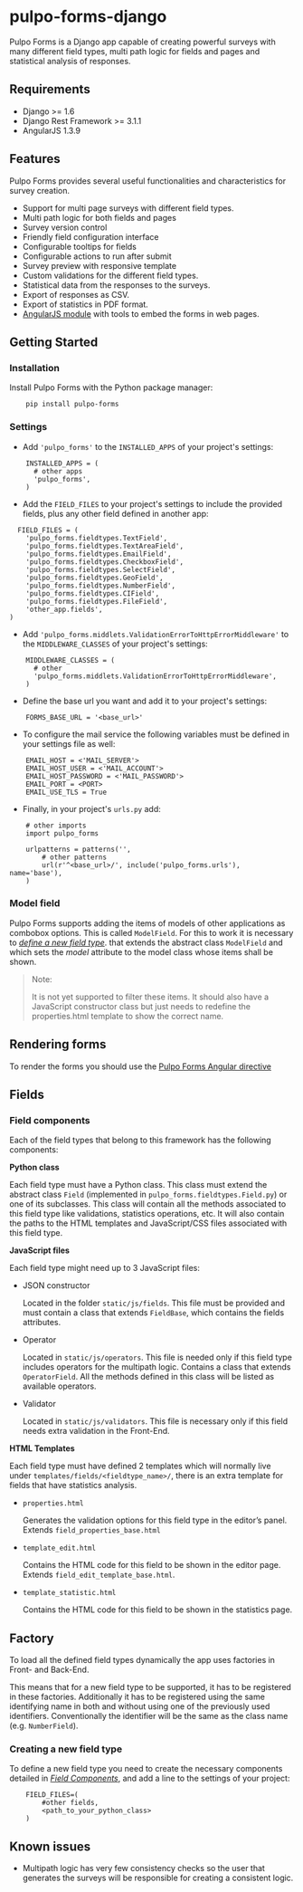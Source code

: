 # pulpo-forms-django
Pulpo Forms is a Django app capable of creating powerful surveys with many different field types, multi path logic for fields and pages and statistical analysis of responses.

## Requirements
* Django >= 1.6
* Django Rest Framework >= 3.1.1
* AngularJS 1.3.9

## Features
Pulpo Forms provides several useful functionalities and characteristics for survey creation.

* Support for multi page surveys with different field types.
* Multi path logic for both fields and pages
* Survey version control
* Friendly field configuration interface
* Configurable tooltips for fields
* Configurable actions to run after submit
* Survey preview with responsive template
* Custom validations for the different field types.
* Statistical data from the responses to the surveys.
* Export of responses as CSV.
* Export of statistics in PDF format.
* [AngularJS module](https://github.com/pulpocoders/kaurna-angular "Kaurna Angular") with tools to embed the forms in web pages.

## Getting Started

### Installation

Install Pulpo Forms with the Python package manager:
```
	pip install pulpo-forms
```
### Settings

* Add ``'pulpo_forms'`` to the ``INSTALLED_APPS`` of your project's settings:
```
    INSTALLED_APPS = (
      # other apps
      'pulpo_forms',
    )
```

* Add the ``FIELD_FILES`` to your project's settings to include the provided fields, plus any other field defined in another app:
```
  FIELD_FILES = (
    'pulpo_forms.fieldtypes.TextField',
    'pulpo_forms.fieldtypes.TextAreaField',
    'pulpo_forms.fieldtypes.EmailField',
    'pulpo_forms.fieldtypes.CheckboxField',
    'pulpo_forms.fieldtypes.SelectField',
    'pulpo_forms.fieldtypes.GeoField',
    'pulpo_forms.fieldtypes.NumberField',
    'pulpo_forms.fieldtypes.CIField',
    'pulpo_forms.fieldtypes.FileField',
    'other_app.fields',
)
```

* Add ``'pulpo_forms.middlets.ValidationErrorToHttpErrorMiddleware'`` to the ``MIDDLEWARE_CLASSES`` of your project's settings:
```
    MIDDLEWARE_CLASSES = (
      # other
      'pulpo_forms.middlets.ValidationErrorToHttpErrorMiddleware',
    )
```
* Define the base url you want and add it to your project's settings: 
```
    FORMS_BASE_URL = '<base_url>'
```
* To configure the mail service the following variables must be defined in your settings file as well:
```
    EMAIL_HOST = <'MAIL_SERVER'>
    EMAIL_HOST_USER = <'MAIL_ACCOUNT'>
    EMAIL_HOST_PASSWORD = <'MAIL_PASSWORD'>
    EMAIL_PORT = <PORT>
    EMAIL_USE_TLS = True
```
* Finally, in your project's ``urls.py`` add:
```
    # other imports
    import pulpo_forms

    urlpatterns = patterns('',
        # other patterns
        url(r'^<base_url>/', include('pulpo_forms.urls'), name='base'),
    )
```
### Model field

Pulpo Forms supports adding the items of models of other applications as combobox options. This is called ``ModelField``.
For this to work it is necessary to [*define a new field type*](#fields). that extends the abstract class ``ModelField`` and which sets the *model* attribute to the model class whose items shall be shown.

> Note:
>
>   It is not yet supported to filter these items. It should also have a JavaScript constructor class but just needs to redefine the properties.html template to show the correct name.

## Rendering forms
To render the forms you should use the [Pulpo Forms Angular directive](https://github.com/pulpocoders/pulpo-forms-angular)

## Fields

### Field components

Each of the field types that belong to this framework has the following components: 

**Python class**

  Each field type must have a Python class. This class must extend the abstract class ``Field`` (implemented in ``pulpo_forms.fieldtypes.Field.py``) or one of its subclasses.
  This class will contain all the methods associated to this field type like validations, statistics operations, etc. It will also contain the paths to the HTML templates and JavaScript/CSS files associated with this field type.

**JavaScript files**

  Each field type might need up to 3 JavaScript files:
  
  - JSON constructor
  
    Located in the folder ``static/js/fields``. This file must be provided and must contain a class that extends ``FieldBase``, which contains the fields attributes.
  
  - Operator
  
    Located in ``static/js/operators``. This file is needed only if this field type includes operators for the multipath logic.
    Contains a class that extends ``OperatorField``.
    All the methods defined in this class will be listed as available operators.
  
  - Validator
  
    Located in ``static/js/validators``. This file is necessary only if this field needs extra validation in the Front-End.

**HTML Templates**

  Each field type must have defined 2 templates which will normally live under ``templates/fields/<fieldtype_name>/``, there is an extra template for fields that have statistics analysis.

  - ``properties.html``

    Generates the validation options for this field type in the editor’s panel. Extends ``field_properties_base.html``
  - ``template_edit.html``

    Contains the HTML code for this field to be shown in the editor page. Extends ``field_edit_template_base.html``.

  - ``template_statistic.html``

    Contains the HTML code for this field to be shown in the statistics page.

## Factory

To load all the defined field types dynamically the app uses factories in Front- and Back-End.

This means that for a new field type to be supported, it has to be registered in these factories. Additionally it has to be registered using the same identifying name in both and without using one of the previously used identifiers. Conventionally the identifier will be the same as the class name (e.g. ``NumberField``).


### Creating a new field type

To define a new field type you need to create the necessary components detailed in [*Field Components*](#field-components), and add a line to the settings of your project:
```
    FIELD_FILES=(
        #other fields,
        <path_to_your_python_class>
    )
```

## Known issues

* Multipath logic has very few consistency checks so the user that generates the surveys will be responsible for creating a consistent logic.
